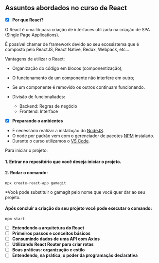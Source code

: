 ## Assuntos abordados no curso de React

- [x] **Por que React?**

O React é uma lib para criação de interfaces utilizada na criação de SPA (Single Page Applications).

É possível chamar de framework devido ao seu ecossistema que é composto pelo ReactJS, React Native, Redux, Webpack, etc...

Vantagens de utilizar o React:

- Organização do código em blocos (componentização);
- O funcionamento de um componente não interfere em outro;
- Se um componente é removido os outros continuam funcionando.

- Divisão de funcionaliades:

  - Backend: Regras de negócio
  - Frontend: Interface

- [x] **Preparando o ambientes**

 - É necessário realizar a instalação do [NodeJS](https://nodejs.org/en/).
 - O node por padrão vem com o gerenciador de pacotes [NPM](https://www.npmjs.com/) instalado.
 - Durante o curso utilizamos o [VS Code](https://code.visualstudio.com/).

Para iniciar o projeto:

#### 1. Entrar no repositório que você deseja iniciar o projeto.
  #### 2. Rodar o comando:
	npx create-react-app gamagit

*Você pode substituir o gamagit pelo nome que você quer dar ao seu projeto.

  #### Após concluir a criação do seu projeto você pode executar o comando:
	npm start

- [ ] **Entendendo a arquitetura do React**
- [ ] **Primeiros passos e conceitos básicos**
- [ ] **Consumindo dados de uma API com Axios**
- [ ] **Utilizando React Router para criar rotas**
- [ ] **Boas práticas: organização e estilo**
- [ ] **Entendendo, na prática, o poder da programação declarativa**
